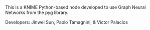 This is a KNIME Python-based node developed to use Graph Neural Networks from the pyg library.

Developers: Jinwei Sun, Paolo Tamagnini, & Victor Palacios